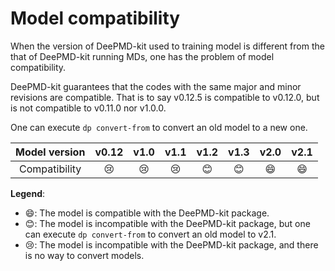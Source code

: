 # Model compatibility

When the version of DeePMD-kit used to training model is different from the that of DeePMD-kit running MDs, one has the problem of model compatibility.

DeePMD-kit guarantees that the codes with the same major and minor revisions are compatible. That is to say v0.12.5 is compatible to v0.12.0, but is not compatible to v0.11.0 nor v1.0.0. 

One can execute `dp convert-from` to convert an old model to a new one.

| Model version | v0.12 | v1.0 | v1.1 | v1.2 | v1.3 | v2.0 | v2.1 |
|:-:|:-----------:|:----------:|:----------:|:----------:|:----------:|:----------:|:----------:|
| Compatibility  | 😢 | 😢 | 😢 | 😊 | 😊 |😄 | 😄 |

**Legend**:
- 😄: The model is compatible with the DeePMD-kit package.
- 😊: The model is incompatible with the DeePMD-kit package, but one can execute `dp convert-from` to convert an old model to v2.1.
- 😢: The model is incompatible with the DeePMD-kit package, and there is no way to convert models.
